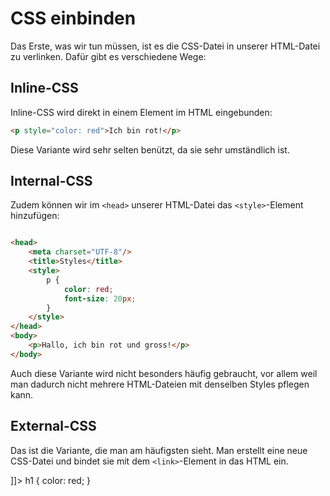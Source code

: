 # CSS einbinden

<show-structure depth="2" />

Das Erste, was wir tun müssen, ist es die CSS-Datei in unserer HTML-Datei zu verlinken. Dafür gibt es verschiedene Wege:

## Inline-CSS

Inline-CSS wird direkt in einem Element im HTML eingebunden:

```HTML
<p style="color: red">Ich bin rot!</p>
```

Diese Variante wird sehr selten benützt, da sie sehr umständlich ist.

## Internal-CSS

Zudem können wir im `<head>` unserer HTML-Datei das `<style>`-Element hinzufügen:

```HTML

<head>
    <meta charset="UTF-8"/>
    <title>Styles</title>
    <style>
        p {
            color: red;
            font-size: 20px;
        }
    </style>
</head>
<body>
    <p>Hallo, ich bin rot und gross!</p>
</body>
```

Auch diese Variante wird nicht besonders häufig gebraucht, vor allem weil man dadurch nicht mehrere HTML-Dateien mit denselben Styles pflegen kann.

## External-CSS

Das ist die Variante, die man am häufigsten sieht. Man erstellt eine neue CSS-Datei und bindet sie mit dem `<link>`-Element in das HTML ein.

<tabs>
    <tab title="HTML">
        <code-block lang="html">
            <![CDATA[
                <link rel="stylesheet" href="styles.css" />
            ]]>
        </code-block>
    </tab>
    <tab title="CSS">
        <code-block lang="css">
            h1 {
              color: red;
            }
        </code-block>
    </tab>
</tabs>